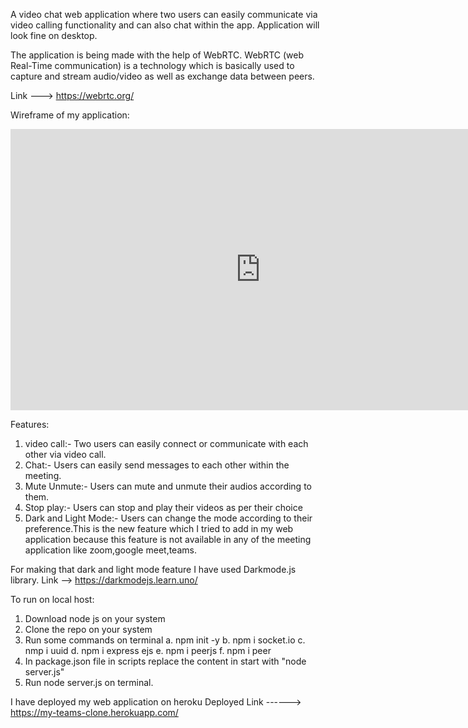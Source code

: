 A video chat web application where two users can easily communicate via video calling functionality and can also chat within the app. Application will look fine on desktop.

The application is being made with the help of WebRTC. WebRTC (web Real-Time communication) is a technology which is basically used to capture and stream audio/video as well as exchange data between peers.

Link --->  https://webrtc.org/

Wireframe of my application:
<iframe style="border:none" width="800" height="450" src="https://whimsical.com/embed/7LkmDNV1VEpZhh32xwsiK2"></iframe>

Features:
1. video call:- Two users can easily connect or communicate with each other via video call.
2. Chat:- Users can easily send messages to each other within the meeting.
3. Mute Unmute:- Users can mute and unmute their audios according to them.
4. Stop play:- Users can stop and play their videos as per their choice
5. Dark and Light Mode:- Users can change the mode according to their preference.This is the new feature which I tried to add in my web application because this feature is not available in any of the meeting application like zoom,google meet,teams.

For making that dark and light mode feature I have used Darkmode.js library.
Link --> https://darkmodejs.learn.uno/

To run on local host:
1. Download node js on your system
2. Clone the repo on your system
3. Run some commands on terminal
  a. npm init -y
  b. npm i socket.io
  c. nmp i uuid
  d. npm i express ejs
  e. npm i peerjs
  f. npm i peer
4. In package.json file in scripts replace the content in start with "node server.js"
5. Run node server.js on terminal. 

I have deployed my web application on heroku
Deployed Link   ------> https://my-teams-clone.herokuapp.com/



